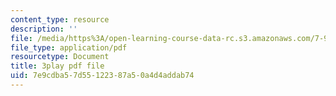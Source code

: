 ```yaml
---
content_type: resource
description: ''
file: /media/https%3A/open-learning-course-data-rc.s3.amazonaws.com/7-91j-foundations-of-computational-and-systems-biology-spring-2014/7e9cdba57d55122387a50a4d4addab74_iKLvCuFD1MA.pdf
file_type: application/pdf
resourcetype: Document
title: 3play pdf file
uid: 7e9cdba5-7d55-1223-87a5-0a4d4addab74
---
```


